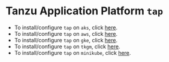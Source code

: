 # Tanzu Application Platform `tap`

- To install/configure `tap` on `aks`, click [here](aks).
- To install/configure `tap` on `aws`, click [here](aws).
- To install/configure `tap` on `gke`, click [here](gke).
- To install/configure `tap` on `tkgm`, click [here](tkgm).
- To install/configure `tap` on `minikube`, click [here](minikube).
